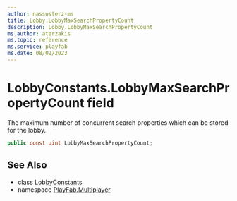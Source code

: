 ```yaml
---
author: nassosterz-ms
title: Lobby.LobbyMaxSearchPropertyCount
description: Lobby.LobbyMaxSearchPropertyCount
ms.author: aterzakis
ms.topic: reference
ms.service: playfab
ms.date: 08/02/2023
---
```


# LobbyConstants.LobbyMaxSearchPropertyCount field

The maximum number of concurrent search properties which can be stored for the lobby.

```csharp
public const uint LobbyMaxSearchPropertyCount;
```

## See Also

* class [LobbyConstants](../LobbyConstants.md)
* namespace [PlayFab.Multiplayer](../../PlayFabMultiplayerSDK.md)

